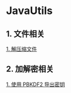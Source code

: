 # JavaUtils

## 1. 文件相关

[1. 解压缩文件](./mdfiles/file/DecompressUtils.md)



## 2. 加解密相关

[1. 使用 PBKDF2 导出密钥](./mdfiles/crypto/PBKDF2.md)